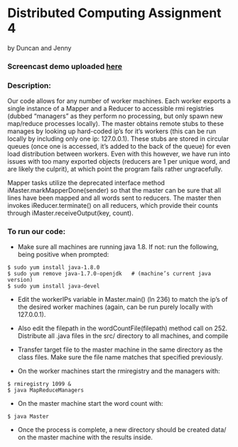 # Distributed Computing Assignment 4
by Duncan and Jenny

### Screencast demo uploaded [here](https://www.dropbox.com/s/zxq7an12m2cp1ej/mapreduce_demo.mov?dl=0)

### Description:

Our code allows for any number of worker machines. Each worker exports a single instance of a Mapper and a Reducer to accessible rmi registries (dubbed “managers” as they perform no processing, but only spawn new map/reduce processes locally). The master obtains remote stubs to these manages by looking up hard-coded ip’s for it’s workers (this can be run locally by including only one ip: 127.0.0.1). These stubs are stored in circular queues (once one is accessed, it’s added to the back of the queue) for even load distribution between workers. Even with this however, we have run into issues with too many exported objects (reducers are 1 per unique word, and are likely the culprit), at which point the program fails rather ungracefully.

Mapper tasks utilize the deprecated interface method iMaster.markMapperDone(sender) so that the master can be sure that all lines have been mapped and all words sent to reducers. The master then invokes iReducer.terminate() on all reducers, which provide their counts through iMaster.receiveOutput(key, count).


### To run our code: 

- Make sure all machines are running java 1.8. If not: run the following, being positive when prompted:

```
$ sudo yum install java-1.8.0
$ sudo yum remove java-1.7.0-openjdk   # (machine’s current java version)
$ sudo yum install java-devel
```

- Edit the workerIPs variable in Master.main() (ln 236) to match the ip’s of the desired worker machines (again, can be run purely locally with 127.0.0.1). 

- Also edit the filepath in the wordCountFile(filepath) method call on 252.
Distribute all .java files in the src/ directory to all machines, and compile

- Transfer target file to the master machine in the same directory as the class files. Make sure the file name matches that specified previously.

- On the worker machines start the rmiregistry and the managers with:

```
$ rmiregistry 1099 &
$ java MapReduceManagers
```

- On the master machine start the word count with: 

```
$ java Master
```
- Once the process is complete, a new directory should be created data/ on the master machine with the results inside.
